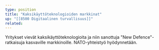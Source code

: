 ```yaml
---
type: position
title: "Kaksikäyttöteknologioiden markkinat"
up: "[[8500 Digitaalinen turvallisuus]]"
related:
---
```


Yritykset vievät kaksikäyttöteknologioita ja niin sanottuja "New Defence"-ratkaisuja kasvaville markkinoille. NATO-yhteistyö hyödynnetään.